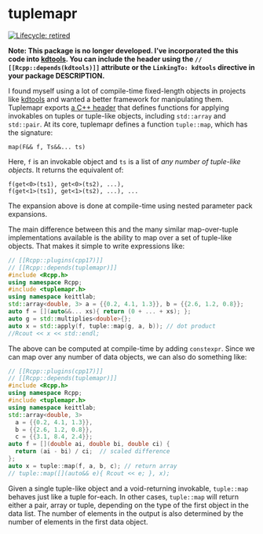 
<!-- README.md is generated from README.Rmd. Please edit that file -->

# tuplemapr

<!-- badges: start -->

[![Lifecycle:
retired](https://img.shields.io/badge/lifecycle-retired-orange.svg)](https://www.tidyverse.org/lifecycle/#retired)
<!-- badges: end -->

**Note: This package is no longer developed. I’ve incorporated the this
code into [kdtools](https://github.com/thk686/kdtools). You can include
the header using the `// [[Rcpp::depends(kdtools)]]` attribute or the
`LinkingTo: kdtools` directive in your package DESCRIPTION.**

I found myself using a lot of compile-time fixed-length objects in
projects like [kdtools](https://github.com/thk686/kdtools) and wanted a
better framework for manipulating them. Tuplemapr exports [a C++
header](https://github.com/thk686/tuplemapr/blob/master/inst/include/tuplemapr.h)
that defines functions for applying invokables on tuples or tuple-like
objects, including `std::array` and `std::pair`. At its core, tuplemapr
defines a function `tuple::map`, which has the signature:

    map(F&& f, Ts&&... ts)

Here, `f` is an invokable object and `ts` is a list of *any number of
tuple-like objects*. It returns the equivalent of:

    f(get<0>(ts1), get<0>(ts2), ...),
    f(get<1>(ts1), get<1>(ts2), ...), ...

The expansion above is done at compile-time using nested parameter pack
expansions.

The main difference between this and the many similar map-over-tuple
implementations available is the ability to map over a set of tuple-like
objects. That makes it simple to write expressions like:

``` cpp
// [[Rcpp::plugins(cpp17)]]    
// [[Rcpp::depends(tuplemapr)]]
#include <Rcpp.h>
using namespace Rcpp;
#include <tuplemapr.h>
using namespace keittlab;
std::array<double, 3> a = {{0.2, 4.1, 1.3}}, b = {{2.6, 1.2, 0.8}};
auto f = [](auto&&... xs){ return (0 + ... + xs); };
auto g = std::multiplies<double>{};
auto x = std::apply(f, tuple::map(g, a, b)); // dot product
//Rcout << x << std::endl;
```

The above can be computed at compile-time by adding `constexpr`. Since
we can map over any number of data objects, we can also do something
like:

``` cpp
// [[Rcpp::plugins(cpp17)]]    
// [[Rcpp::depends(tuplemapr)]]
#include <Rcpp.h>
using namespace Rcpp;
#include <tuplemapr.h>
using namespace keittlab;
std::array<double, 3>
  a = {{0.2, 4.1, 1.3}},
  b = {{2.6, 1.2, 0.8}},
  c = {{3.1, 8.4, 2.4}};
auto f = [](double ai, double bi, double ci) {
  return (ai - bi) / ci;  // scaled difference
};
auto x = tuple::map(f, a, b, c); // return array
// tuple::map([](auto&& e){ Rcout << e; }, x);
```

Given a single tuple-like object and a void-returning invokable,
`tuple::map` behaves just like a tuple for-each. In other cases,
`tuple::map` will return either a pair, array or tuple, depending on the
type of the first object in the data list. The number of elements in the
output is also determined by the number of elements in the first data
object.
